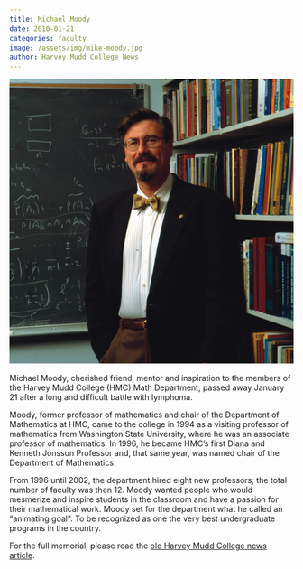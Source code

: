 ```yaml
---
title: Michael Moody
date: 2010-01-21
categories: faculty
image: /assets/img/mike-moody.jpg
author: Harvey Mudd College News
---
```

![Michael Moody](/assets/img/mike-moody.jpg)

Michael Moody, cherished friend, mentor and inspiration to the members of the Harvey Mudd College (HMC) Math Department, passed away  January 21 after a long and difficult battle with lymphoma.

Moody, former professor of mathematics and chair of the Department of Mathematics at HMC, came to the college in 1994 as a visiting professor of mathematics from Washington State University, where he was an associate professor of mathematics. In 1996, he became HMC’s first Diana and Kenneth Jonsson Professor and, that same year, was named chair of the Department of Mathematics.

From 1996 until 2002, the department hired eight new professors; the total number of faculty was then 12. Moody wanted people who would mesmerize and inspire students in the classroom and have a passion for their mathematical work.  Moody set for the department what he called an “animating goal”: To be recognized as one the very best undergraduate programs in the country.

For the full memorial, please read the [old Harvey Mudd College news article](https://www.hmc.edu/non-wp-sites/old-news/MoodyDies10.php).
